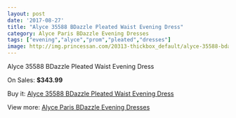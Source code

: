 ```yaml
---
layout: post
date: '2017-08-27'
title: "Alyce 35588 BDazzle Pleated Waist Evening Dress"
category: Alyce Paris BDazzle Evening Dresses
tags: ["evening","alyce","prom","pleated","dresses"]
image: http://img.princessan.com/20313-thickbox_default/alyce-35588-bdazzle-pleated-waist-evening-dress.jpg
---
```

Alyce 35588 BDazzle Pleated Waist Evening Dress

On Sales: **$343.99**
<a href="https://www.princessan.com/en/9112-alyce-35588-bdazzle-pleated-waist-evening-dress.html"><amp-img layout="responsive" width="600" height="600" src="//img.princessan.com/20313-thickbox_default/alyce-35588-bdazzle-pleated-waist-evening-dress.jpg" alt="Alyce 35588 BDazzle Pleated Waist Evening Dress 0" /></a>

Buy it: [Alyce 35588 BDazzle Pleated Waist Evening Dress](https://www.princessan.com/en/9112-alyce-35588-bdazzle-pleated-waist-evening-dress.html "Alyce 35588 BDazzle Pleated Waist Evening Dress")

View more: [Alyce Paris BDazzle Evening Dresses](https://www.princessan.com/en/75- "Alyce Paris BDazzle Evening Dresses")